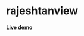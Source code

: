 # rajeshtanview
<a href="https://guptakajal24.github.io/rajeshtanview/"> <strong> Live demo </strong> </a>
